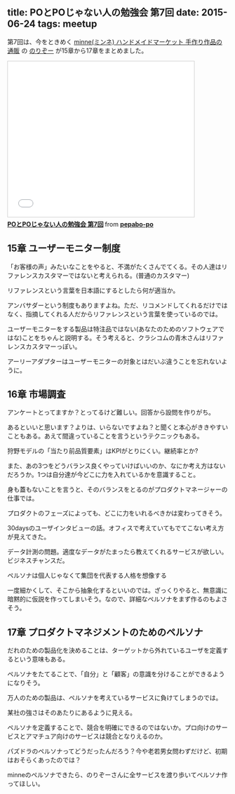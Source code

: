 title: POとPOじゃない人の勉強会 第7回
date: 2015-06-24
tags: meetup
---
第7回は、今をときめく [minne(ミンネ) ハンドメイドマーケット 手作り作品の通販](https://minne.com/) の [のりぞー](https://twitter.com/nrkkkkk) が15章から17章をまとめました。

<iframe src="//www.slideshare.net/slideshow/embed_code/key/iTZZ0cDRwX1d0g" width="425" height="355" frameborder="0" marginwidth="0" marginheight="0" scrolling="no" style="border:1px solid #CCC; border-width:1px; margin-bottom:5px; max-width: 100%;" allowfullscreen> </iframe> <div style="margin-bottom:5px"> <strong> <a href="//www.slideshare.net/pepabo-po/popo-7" title="POとPOじゃない人の勉強会 第7回" target="_blank">POとPOじゃない人の勉強会 第7回</a> </strong> from <strong><a href="//www.slideshare.net/pepabo-po" target="_blank">pepabo-po</a></strong> </div>

## 15章 ユーザーモニター制度

「お客様の声」みたいなことをやると、不満がたくさんでてくる。その人達はリファレンスカスタマーではないと考えられる。(普通のカスタマー)

リファレンスという言葉を日本語にするとしたら何が適当か。

アンバサダーという制度もありますよね。ただ、リコメンドしてくれるだけではなく、指摘してくれる人だからリファレンスという言葉を使っているのでは。

ユーザーモニターをする製品は特注品ではない(あなたのためのソフトウェアではな)ことをちゃんと説明する。そう考えると、クラシコムの青木さんはリファレンスカスタマーっぽい。

アーリーアダプターはユーザーモニターの対象とはだいぶ違うことを忘れないように。

## 16章 市場調査

アンケートとってますか？とってるけど難しい。回答から設問を作りがち。

あるといいと思います？よりは、いらないですよね？と聞くと本心がききやすいこともある。あえて間違っていることを言うというテクニックもある。

狩野モデルの「当たり前品質要素」はKPIがとりにくい。継続率とか?

また、あの3つをどうバランス良くやっていけばいいのか、なにか考え方はないだろうか。1つは自分達が今どこに力を入れているかを意識すること。

身も蓋もないことを言うと、そのバランスをとるのがプロダクトマネージャーの仕事では。

プロダクトのフェーズによっても、どこに力をいれるべきかは変わってきそう。

30daysのユーザインタビューの話。オフィスで考えていてもでてこない考え方が見えてきた。

データ計測の問題。適度なデータがたまったら教えてくれるサービスが欲しい。ビジネスチャンスだ。

ペルソナは個人じゃなくて集団を代表する人格を想像する

一度細かくして、そこから抽象化するといいのでは。ざっくりやると、無意識に暗黙的に仮説を作ってしまいそう。なので、詳細なペルソナをまず作るのもよさそう。

## 17章 プロダクトマネジメントのためのペルソナ

だれのための製品化を決めることは、ターゲットから外れているユーザを定義するという意味もある。

ペルソナをたてることで、「自分」と「顧客」の意識を分けることができるようになりそう。

万人のための製品は、ペルソナを考えているサービスに負けてしまうのでは。

某社の強さはそのあたりにあるように見える。

ペルソナを定義することで、競合を明確にできるのではないか。プロ向けのサービスとアマチュア向けのサービスは競合となりえるのか。

パズドラのペルソナってどうだったんだろう？今や老若男女問わずだけど、初期はおそらくあったのでは？

minneのペルソナできたら、のりぞーさんに全サービスを渡り歩いてペルソナ作ってほしい。
